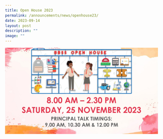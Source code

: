 ```yaml
---
title: Open House 2023
permalink: /announcements/news/openhouse23/
date: 2023-09-14
layout: post
description: ""
image: ""
---
```

![](/images/Announcement%20Images/openhouse2023-1.jpg)